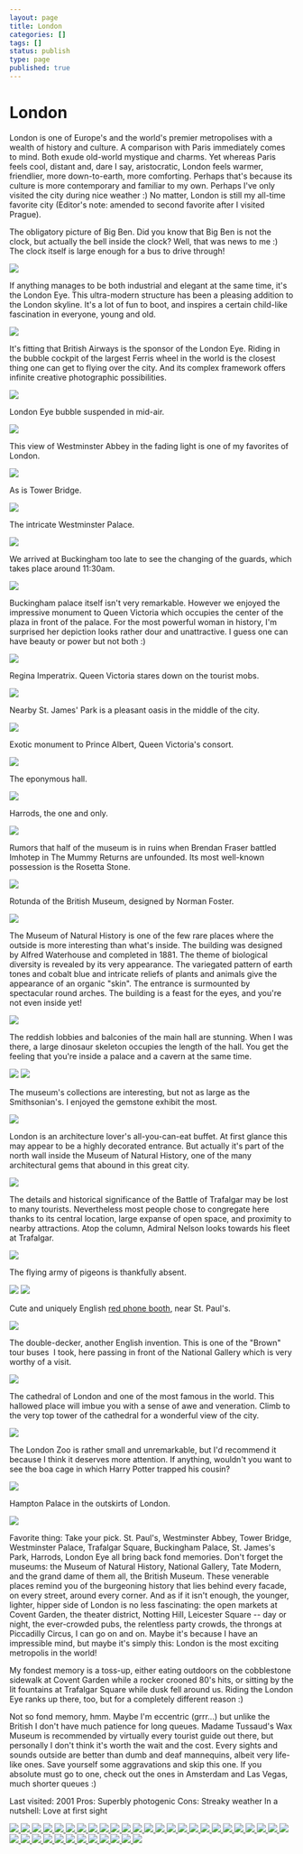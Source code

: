 ```yaml
---
layout: page
title: London
categories: []
tags: []
status: publish
type: page
published: true
---
```

<h1>London</h1>

London is one of Europe's and the world's premier metropolises with a wealth of history and culture. A comparison with Paris immediately comes to mind. Both exude old-world mystique and charms. Yet whereas Paris feels cool, distant and, dare I say, aristocratic, London feels warmer, friendlier, more down-to-earth, more comforting. Perhaps that's because its culture is more contemporary and familiar to my own. Perhaps I've only visited the city during nice weather :) No matter, London is still my all-time favorite city (Editor's note: amended to second favorite after I visited Prague).

The obligatory picture of Big Ben. Did you know that Big Ben is not the clock, but actually the bell inside the clock? Well, that was news to me :) The clock itself is large enough for a bus to drive through!

<img class="ngg-singlepic ngg-none" src="https://dl.dropboxusercontent.com/u/52804626/london-2001/londonbigbentop01-06.jpg" />

If anything manages to be both industrial and elegant at the same time, it's the London Eye. This ultra-modern structure has been a pleasing addition to the London skyline. It's a lot of fun to boot, and inspires a certain child-like fascination in everyone, young and old.

<img class="ngg-singlepic ngg-none" src="https://dl.dropboxusercontent.com/u/52804626/london-2001/londonbalondoneyefromthames01-06.jpg" />

It's fitting that British Airways is the sponsor of the London Eye. Riding in the bubble cockpit of the largest Ferris wheel in the world is the closest thing one can get to flying over the city. And its complex framework offers infinite creative photographic possibilities.

<img class="ngg-singlepic ngg-none" src="https://dl.dropboxusercontent.com/u/52804626/london-2001/londoneyesuspendedbubble01-06bw.jpg" />

London Eye bubble suspended in mid-air.

<img class="ngg-singlepic ngg-none" src="https://dl.dropboxusercontent.com/u/52804626/london-2001/londoneyestaringup01-06.jpg" />

This view of Westminster Abbey in the fading light is one of my favorites of London.

<img class="ngg-singlepic ngg-none" src="https://dl.dropboxusercontent.com/u/52804626/london-2001/londonwestminsterabbeyfacade01-06.jpg" />

As is Tower Bridge.

<img class="ngg-singlepic ngg-none" src="https://dl.dropboxusercontent.com/u/52804626/london-2001/londontowerbridge01-06.jpg" />

The intricate Westminster Palace.

<img class="ngg-singlepic ngg-none" src="https://dl.dropboxusercontent.com/u/52804626/london-2001/londonwestminsterpalace01-06pc.jpg" />

We arrived at Buckingham too late to see the changing of the guards, which takes place around 11:30am. 

<img class="ngg-singlepic ngg-none" src="https://dl.dropboxusercontent.com/u/52804626/london-2001/londonbuckinghampalaceview01-06.jpg" />

Buckingham palace itself isn't very remarkable. However we enjoyed the impressive monument to Queen Victoria which occupies the center of the plaza in front of the palace. For the most powerful woman in history, I'm surprised her depiction looks rather dour and unattractive. I guess one can have beauty or power but not both :)

<img class="ngg-singlepic ngg-none" src="https://dl.dropboxusercontent.com/u/52804626/london-2001/londonqueenvictoriamemorialsw01-06.jpg" />

Regina Imperatrix. Queen Victoria stares down on the tourist mobs.

<img class="ngg-singlepic ngg-none" src="https://dl.dropboxusercontent.com/u/52804626/london-2001/londonqueenvictoriamemorial01-06.jpg" />

Nearby St. James' Park is a pleasant oasis in the middle of the city.

<img class="ngg-singlepic ngg-none" src="https://dl.dropboxusercontent.com/u/52804626/london-2001/londonstjamesparklake01-06cropped.jpg" />

Exotic monument to Prince Albert, Queen Victoria's consort.

<img class="ngg-singlepic ngg-none" src="https://dl.dropboxusercontent.com/u/52804626/london-2001/londonalbertmonument01-06.jpg" />

The eponymous hall.

<img class="ngg-singlepic ngg-none" src="https://dl.dropboxusercontent.com/u/52804626/london-2001/londonalberthall01-06.jpg" />

Harrods, the one and only.

<img class="ngg-singlepic ngg-none" src="https://dl.dropboxusercontent.com/u/52804626/london-2001/londonharrods01-06.jpg" />

Rumors that half of the museum is in ruins when Brendan Fraser battled Imhotep in The Mummy Returns are unfounded. Its most well-known possession is the Rosetta Stone.

<img class="ngg-singlepic ngg-none" src="https://dl.dropboxusercontent.com/u/52804626/london-2001/londonbritishmuseumview01-06.jpg" />

Rotunda of the British Museum, designed by Norman Foster.

<img class="ngg-singlepic ngg-none" src="https://dl.dropboxusercontent.com/u/52804626/london-2001/londonbritishmuseumrotunda01-06pc.jpg" />

The Museum of Natural History is one of the few rare places where the outside is more interesting than what's inside. The building was designed by Alfred Waterhouse and completed in 1881. The theme of biological diversity is revealed by its very appearance. The variegated pattern of earth tones and cobalt blue and intricate reliefs of plants and animals give the appearance of an organic "skin". The entrance is surmounted by spectacular round arches. The building is a feast for the eyes, and you're not even inside yet!

<img class="ngg-singlepic ngg-none" src="https://dl.dropboxusercontent.com/u/52804626/london-2001/londonmuseumnaturalhistoryentrance01-06.jpg" />

The reddish lobbies and balconies of the main hall are stunning. When I was there, a large dinosaur skeleton occupies the length of the hall. You get the feeling that you're inside a palace and a cavern at the same time.

<img class="ngg-singlepic ngg-none" src="https://dl.dropboxusercontent.com/u/52804626/london-2001/londonmuseumnaturalhistorynorthwall01-06.jpg" />

<img class="ngg-singlepic ngg-none" src="https://dl.dropboxusercontent.com/u/52804626/london-2001/londonmuseumnaturalhistorysouthwall01-06.jpg" />

The museum's collections are interesting, but not as large as the Smithsonian's. I enjoyed the gemstone exhibit the most.

<img class="ngg-singlepic ngg-none" src="https://dl.dropboxusercontent.com/u/52804626/london-2001/londonmuseumnaturalhistorycolonnade01-06.jpg" />

London is an architecture lover's all-you-can-eat buffet. At first glance this may appear to be a highly decorated entrance. But actually it's part of the north wall inside the Museum of Natural History, one of the many architectural gems that abound in this great city.

<img class="ngg-singlepic ngg-none" src="https://dl.dropboxusercontent.com/u/52804626/london-2001/londonmuseumnaturalhistorynorthwalldetails01-06.jpg" />

The details and historical significance of the Battle of Trafalgar may be lost to many tourists. Nevertheless most people chose to congregate here thanks to its central location, large expanse of open space, and proximity to nearby attractions. Atop the column, Admiral Nelson looks towards his fleet at Trafalgar.

<img class="ngg-singlepic ngg-none" src="https://dl.dropboxusercontent.com/u/52804626/london-2001/londontrafalgarsquarepanorama01-06.jpg" />

The flying army of pigeons is thankfully absent.

<img class="ngg-singlepic ngg-none" src="https://dl.dropboxusercontent.com/u/52804626/london-2001/londontrafalgarsquarefountainstmartin01-06.jpg" />

<img class="ngg-singlepic ngg-none" src="https://dl.dropboxusercontent.com/u/52804626/london-2001/londontrafalgarsquare01-06.jpg" />

Cute and uniquely English <a href="http://en.wikipedia.org/wiki/Red_telephone_box" target="_blank">red phone booth</a>, near St. Paul's.

<img class="ngg-singlepic ngg-none" src="https://dl.dropboxusercontent.com/u/52804626/london-2001/londonphoneboothnearstpaul01-06.jpg" />

The double-decker, another English invention. This is one of the "Brown" tour buses  I took, here passing in front of the National Gallery which is very worthy of a visit.

<img class="ngg-singlepic ngg-none" src="https://dl.dropboxusercontent.com/u/52804626/london-2001/londonsightseeingtourbus01-06.jpg" />

The cathedral of London and one of the most famous in the world. This hallowed place will imbue you with a sense of awe and veneration. Climb to the very top tower of the cathedral for a wonderful view of the city.

<img class="ngg-singlepic ngg-none" src="https://dl.dropboxusercontent.com/u/52804626/london-2001/londonviewfromstpaul01-06.jpg" />

The London Zoo is rather small and unremarkable, but I'd recommend it because I think it deserves more attention. If anything, wouldn't you want to see the boa cage in which Harry Potter trapped his cousin?

<img class="ngg-singlepic ngg-none" src="https://dl.dropboxusercontent.com/u/52804626/london-2001/londonzoogiraffe01-06.jpg" />

Hampton Palace in the outskirts of London.

<img class="ngg-singlepic ngg-none" src="https://dl.dropboxusercontent.com/u/52804626/london-2001/londonhamptonpalacefountain01-06.jpg" />

Favorite thing: Take your pick. St. Paul's, Westminster Abbey, Tower Bridge, Westminster Palace, Trafalgar Square, Buckingham Palace, St. James's Park, Harrods, London Eye all bring back fond memories. Don't forget the museums: the Museum of Natural History, National Gallery, Tate Modern, and the grand dame of them all, the British Museum. These venerable places remind you of the burgeoning history that lies behind every facade, on every street, around every corner. And as if it isn't enough, the younger, lighter, hipper side of London is no less fascinating: the open markets at Covent Garden, the theater district, Notting Hill, Leicester Square -- day or night, the ever-crowded pubs, the relentless party crowds, the throngs at Piccadilly Circus, I can go on and on. Maybe it's because I have an impressible mind, but maybe it's simply this: London is the most exciting metropolis in the world!

My fondest memory is a toss-up, either eating outdoors on the cobblestone sidewalk at Covent Garden while a rocker crooned 80's hits, or sitting by the lit fountains at Trafalgar Square while dusk fell around us. Riding the London Eye ranks up there, too, but for a completely different reason :)

Not so fond memory, hmm. Maybe I'm eccentric (grrr...) but unlike the British I don't have much patience for long queues. Madame Tussaud's Wax Museum is recommended by virtually every tourist guide out there, but personally I don't think it's worth the wait and the cost. Every sights and sounds outside are better than dumb and deaf mannequins, albeit very life-like ones. Save yourself some aggravations and skip this one. If you absolute must go to one, check out the ones in Amsterdam and Las Vegas, much shorter queues :)

Last visited: 2001
Pros: Superbly photogenic
Cons: Streaky weather
In a nutshell: Love at first sight<!-- Darkbox -->
<div class="darkbox">
<a href="https://dl.dropboxusercontent.com/u/52804626/london-2001/londonalberthall01-06.jpg" data-darkbox="london-2001">
  <img src="https://dl.dropboxusercontent.com/u/52804626/london-2001/thumbs/londonalberthall01-06.jpg" />
</a>
<a href="https://dl.dropboxusercontent.com/u/52804626/london-2001/londonalbertmonument01-06.jpg" data-darkbox="london-2001">
  <img src="https://dl.dropboxusercontent.com/u/52804626/london-2001/thumbs/londonalbertmonument01-06.jpg" />
</a>
<a href="https://dl.dropboxusercontent.com/u/52804626/london-2001/londonalbertmonumentstatue01-06.jpg" data-darkbox="london-2001">
  <img src="https://dl.dropboxusercontent.com/u/52804626/london-2001/thumbs/londonalbertmonumentstatue01-06.jpg" />
</a>
<a href="https://dl.dropboxusercontent.com/u/52804626/london-2001/londonbalondoneyefromthames01-06.jpg" data-darkbox="london-2001">
  <img src="https://dl.dropboxusercontent.com/u/52804626/london-2001/thumbs/londonbalondoneyefromthames01-06.jpg" />
</a>
<a href="https://dl.dropboxusercontent.com/u/52804626/london-2001/londonbigbentop01-06.jpg" data-darkbox="london-2001">
  <img src="https://dl.dropboxusercontent.com/u/52804626/london-2001/thumbs/londonbigbentop01-06.jpg" />
</a>
<a href="https://dl.dropboxusercontent.com/u/52804626/london-2001/londonbritishmuseumrotunda01-06pc.jpg" data-darkbox="london-2001">
  <img src="https://dl.dropboxusercontent.com/u/52804626/london-2001/thumbs/londonbritishmuseumrotunda01-06pc.jpg" />
</a>
<a href="https://dl.dropboxusercontent.com/u/52804626/london-2001/londonbritishmuseumview01-06.jpg" data-darkbox="london-2001">
  <img src="https://dl.dropboxusercontent.com/u/52804626/london-2001/thumbs/londonbritishmuseumview01-06.jpg" />
</a>
<a href="https://dl.dropboxusercontent.com/u/52804626/london-2001/londonbuckinghampalaceview01-06.jpg" data-darkbox="london-2001">
  <img src="https://dl.dropboxusercontent.com/u/52804626/london-2001/thumbs/londonbuckinghampalaceview01-06.jpg" />
</a>
<a href="https://dl.dropboxusercontent.com/u/52804626/london-2001/londoneyestaringup01-06.jpg" data-darkbox="london-2001">
  <img src="https://dl.dropboxusercontent.com/u/52804626/london-2001/thumbs/londoneyestaringup01-06.jpg" />
</a>
<a href="https://dl.dropboxusercontent.com/u/52804626/london-2001/londoneyesuspendedbubble01-06.jpg" data-darkbox="london-2001">
  <img src="https://dl.dropboxusercontent.com/u/52804626/london-2001/thumbs/londoneyesuspendedbubble01-06.jpg" />
</a>
<a href="https://dl.dropboxusercontent.com/u/52804626/london-2001/londoneyesuspendedbubble01-06bw.jpg" data-darkbox="london-2001">
  <img src="https://dl.dropboxusercontent.com/u/52804626/london-2001/thumbs/londoneyesuspendedbubble01-06bw.jpg" />
</a>
<a href="https://dl.dropboxusercontent.com/u/52804626/london-2001/londonhamptonpalacefountain01-06.jpg" data-darkbox="london-2001">
  <img src="https://dl.dropboxusercontent.com/u/52804626/london-2001/thumbs/londonhamptonpalacefountain01-06.jpg" />
</a>
<a href="https://dl.dropboxusercontent.com/u/52804626/london-2001/londonharrods01-06.jpg" data-darkbox="london-2001">
  <img src="https://dl.dropboxusercontent.com/u/52804626/london-2001/thumbs/londonharrods01-06.jpg" />
</a>
<a href="https://dl.dropboxusercontent.com/u/52804626/london-2001/londonmuseumnaturalhistorycolonnade01-06.jpg" data-darkbox="london-2001">
  <img src="https://dl.dropboxusercontent.com/u/52804626/london-2001/thumbs/londonmuseumnaturalhistorycolonnade01-06.jpg" />
</a>
<a href="https://dl.dropboxusercontent.com/u/52804626/london-2001/londonmuseumnaturalhistoryentrance01-06.jpg" data-darkbox="london-2001">
  <img src="https://dl.dropboxusercontent.com/u/52804626/london-2001/thumbs/londonmuseumnaturalhistoryentrance01-06.jpg" />
</a>
<a href="https://dl.dropboxusercontent.com/u/52804626/london-2001/londonmuseumnaturalhistorynorthwall01-06.jpg" data-darkbox="london-2001">
  <img src="https://dl.dropboxusercontent.com/u/52804626/london-2001/thumbs/londonmuseumnaturalhistorynorthwall01-06.jpg" />
</a>
<a href="https://dl.dropboxusercontent.com/u/52804626/london-2001/londonmuseumnaturalhistorynorthwalldetails01-06.jpg" data-darkbox="london-2001">
  <img src="https://dl.dropboxusercontent.com/u/52804626/london-2001/thumbs/londonmuseumnaturalhistorynorthwalldetails01-06.jpg" />
</a>
<a href="https://dl.dropboxusercontent.com/u/52804626/london-2001/londonmuseumnaturalhistorysouthwall01-06.jpg" data-darkbox="london-2001">
  <img src="https://dl.dropboxusercontent.com/u/52804626/london-2001/thumbs/londonmuseumnaturalhistorysouthwall01-06.jpg" />
</a>
<a href="https://dl.dropboxusercontent.com/u/52804626/london-2001/londonnelsonscolumn01-06.jpg" data-darkbox="london-2001">
  <img src="https://dl.dropboxusercontent.com/u/52804626/london-2001/thumbs/londonnelsonscolumn01-06.jpg" />
</a>
<a href="https://dl.dropboxusercontent.com/u/52804626/london-2001/londonphoneboothnearstpaul01-06.jpg" data-darkbox="london-2001">
  <img src="https://dl.dropboxusercontent.com/u/52804626/london-2001/thumbs/londonphoneboothnearstpaul01-06.jpg" />
</a>
<a href="https://dl.dropboxusercontent.com/u/52804626/london-2001/londonqueenvictoriamemorial01-06.jpg" data-darkbox="london-2001">
  <img src="https://dl.dropboxusercontent.com/u/52804626/london-2001/thumbs/londonqueenvictoriamemorial01-06.jpg" />
</a>
<a href="https://dl.dropboxusercontent.com/u/52804626/london-2001/londonqueenvictoriamemorialsw01-06.jpg" data-darkbox="london-2001">
  <img src="https://dl.dropboxusercontent.com/u/52804626/london-2001/thumbs/londonqueenvictoriamemorialsw01-06.jpg" />
</a>
<a href="https://dl.dropboxusercontent.com/u/52804626/london-2001/londonqueenvictoriamemorialwest01-06.jpg" data-darkbox="london-2001">
  <img src="https://dl.dropboxusercontent.com/u/52804626/london-2001/thumbs/londonqueenvictoriamemorialwest01-06.jpg" />
</a>
<a href="https://dl.dropboxusercontent.com/u/52804626/london-2001/londonsightseeingtourbus01-06.jpg" data-darkbox="london-2001">
  <img src="https://dl.dropboxusercontent.com/u/52804626/london-2001/thumbs/londonsightseeingtourbus01-06.jpg" />
</a>
<a href="https://dl.dropboxusercontent.com/u/52804626/london-2001/londonstjamesparklake01-06cropped.jpg" data-darkbox="london-2001">
  <img src="https://dl.dropboxusercontent.com/u/52804626/london-2001/thumbs/londonstjamesparklake01-06cropped.jpg" />
</a>
<a href="https://dl.dropboxusercontent.com/u/52804626/london-2001/londonstmartin01-06.jpg" data-darkbox="london-2001">
  <img src="https://dl.dropboxusercontent.com/u/52804626/london-2001/thumbs/londonstmartin01-06.jpg" />
</a>
<a href="https://dl.dropboxusercontent.com/u/52804626/london-2001/londonstpaulbelltower01-06.jpg" data-darkbox="london-2001">
  <img src="https://dl.dropboxusercontent.com/u/52804626/london-2001/thumbs/londonstpaulbelltower01-06.jpg" />
</a>
<a href="https://dl.dropboxusercontent.com/u/52804626/london-2001/londonstpaulfacade01-06.jpg" data-darkbox="london-2001">
  <img src="https://dl.dropboxusercontent.com/u/52804626/london-2001/thumbs/londonstpaulfacade01-06.jpg" />
</a>
<a href="https://dl.dropboxusercontent.com/u/52804626/london-2001/londonstpaulview01-06.jpg" data-darkbox="london-2001">
  <img src="https://dl.dropboxusercontent.com/u/52804626/london-2001/thumbs/londonstpaulview01-06.jpg" />
</a>
<a href="https://dl.dropboxusercontent.com/u/52804626/london-2001/londontowerbridge01-06.jpg" data-darkbox="london-2001">
  <img src="https://dl.dropboxusercontent.com/u/52804626/london-2001/thumbs/londontowerbridge01-06.jpg" />
</a>
<a href="https://dl.dropboxusercontent.com/u/52804626/london-2001/londontrafalgarsquare01-06.jpg" data-darkbox="london-2001">
  <img src="https://dl.dropboxusercontent.com/u/52804626/london-2001/thumbs/londontrafalgarsquare01-06.jpg" />
</a>
<a href="https://dl.dropboxusercontent.com/u/52804626/london-2001/londontrafalgarsquarefountainstmartin01-06.jpg" data-darkbox="london-2001">
  <img src="https://dl.dropboxusercontent.com/u/52804626/london-2001/thumbs/londontrafalgarsquarefountainstmartin01-06.jpg" />
</a>
<a href="https://dl.dropboxusercontent.com/u/52804626/london-2001/londontrafalgarsquarepanorama01-06.jpg" data-darkbox="london-2001">
  <img src="https://dl.dropboxusercontent.com/u/52804626/london-2001/thumbs/londontrafalgarsquarepanorama01-06.jpg" />
</a>
<a href="https://dl.dropboxusercontent.com/u/52804626/london-2001/londonviewfromstpaul01-06.jpg" data-darkbox="london-2001">
  <img src="https://dl.dropboxusercontent.com/u/52804626/london-2001/thumbs/londonviewfromstpaul01-06.jpg" />
</a>
<a href="https://dl.dropboxusercontent.com/u/52804626/london-2001/londonwestminsterabbeyfacade01-06.jpg" data-darkbox="london-2001">
  <img src="https://dl.dropboxusercontent.com/u/52804626/london-2001/thumbs/londonwestminsterabbeyfacade01-06.jpg" />
</a>
<a href="https://dl.dropboxusercontent.com/u/52804626/london-2001/londonwestminsterpalace01-06pc.jpg" data-darkbox="london-2001">
  <img src="https://dl.dropboxusercontent.com/u/52804626/london-2001/thumbs/londonwestminsterpalace01-06pc.jpg" />
</a>
<a href="https://dl.dropboxusercontent.com/u/52804626/london-2001/londonzoogiraffe01-06.jpg" data-darkbox="london-2001">
  <img src="https://dl.dropboxusercontent.com/u/52804626/london-2001/thumbs/londonzoogiraffe01-06.jpg" />
</a>

</div>
<!-- End darkbox -->